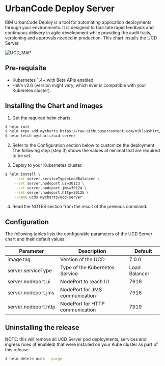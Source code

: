 # UrbanCode Deploy Server

IBM UrbanCode Deploy is a tool for automating application deployments through your environments. It is designed to facilitate rapid feedback and continuous delivery in agile development while providing the audit trails, versioning and approvals needed in production.
This chart installs the UCD Server.


![UCD_MAP](https://developer.ibm.com/urbancode/wp-content/themes/projectnext-urbancode/images/products/deploy/deploy-infographic.png)



## Pre-requisite

- Kubernetes 1.4+ with Beta APIs enabled
- Helm v2.6  (version might vary, which ever is compatible with your Kuberetes cluster).

## Installing the Chart and images

1. Get the required helm charts.

  ```sh
  $ helm init
  $ helm repo add mycharts https://raw.githubusercontent.com/niklaushirt/charts/master/helm/charts/repo/stable/
  $ helm fetch mycharts/ucd-server
  ```

2. Refer to the Configuration section below to customize the deployment. The following step (step 3) shows the values at minimal that are required to be set.

3. Deploy to your Kubernetes cluster.

  ```sh
  $ helm install \
      --set server.serviceType=LoadBalancer \
      --set server.nodeport.ui=30123 \
      --set server.nodeport.jms=30124 \
      --set server.nodeport.http=30125 \
      --name ucds mycharts/ucd-server

  ```

4. Read the NOTES section from the result of the previous command.

## Configuration

The following tables lists the configurable parameters of the UCD Server chart and their default values.

Parameter                     | Description                                                                                        |  Default
----------------------------- | ---------------------------------------------------------------------------------------------------| ---------------------
image.tag | Version of the UCD | 7.0.0                                                                                                            
server.serviceType                    | Type of the Kubernetes Service | Load Balancer
server.nodeport.ui                    | NodePort to reach UI | 7918
server.nodeport.jms                    | NodePort for JMS communication | 7918
server.nodeport.http                    | NodePort for HTTP communication | 7919

## Uninstalling the release

NOTE: this will remove all UCD Server pod deployments, services and ingress rules (if enabled) that were installed on your Kube cluster as part of this release.

```sh
$ helm delete ucds --purge
```
